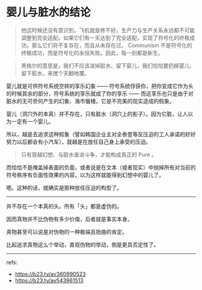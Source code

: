 # 婴儿与脏水的结论

> 他这时候还没有意识到，飞机就是修不好。生产力与生产关系永远都不可能调整到完全适配。如果它们有一天达到了完全适配，实现了符号化的终极成功，那么它们将不复存在，而且从未存在过。 Communism 不是符号化的终极成功，而是符号化的永恒失败。因此，每一刻都是新生。

> 黑格尔的意思是，我们不应该泼掉脏水、留下婴儿，我们恰恰要扔掉婴儿、留下脏水，来搅个天翻地覆。

婴儿就是可供符号系统空转的享乐幻象 —— 符号系统俘获你，把你变成它作为头的时候其余的部分，符号系统的享乐就成了你的享乐 —— 而这享乐也只是由于对脏水的无可奈何产生的幻象、海市蜃楼。它是不完美的现实造成的假象。

婴儿（洞穴外的本真）并不存在，只有脏水（洞穴上的影子）。因为它脏，让人以为一定有一个婴儿。

所以，越是去追求这种假象（譬如韩国企业主对全泰壹等反压迫的工人承诺的好好努力以后都会有小汽车），就越是在放任自己身上承受的压迫。

> 只有穿越幻想、与脏水奋进斗争，才能构成真正的 Pure 。

而恰恰不是掩盖掉表面的负面，或者说是在文本（或者现实）中抛掉所有对当前的符号秩序有负面性效果的内容，以为这样就能得到幻想中的婴儿了。

嗯。这种的话，就确实是那种放任压迫的构型了。

----

并不存在一个本真的头。所有「头」都是虚伪的。

因而真物并不比伪物有多少价值，后者就是事实本身。

真物甚至可以说是对伪物的一种极端且扭曲的肯定。

比起追求真物这么个举动，直视伪物的举动，倒是更具否定性了。

---

refs: 
- https://b23.tv/av360990523
- https://b23.tv/av543961513

